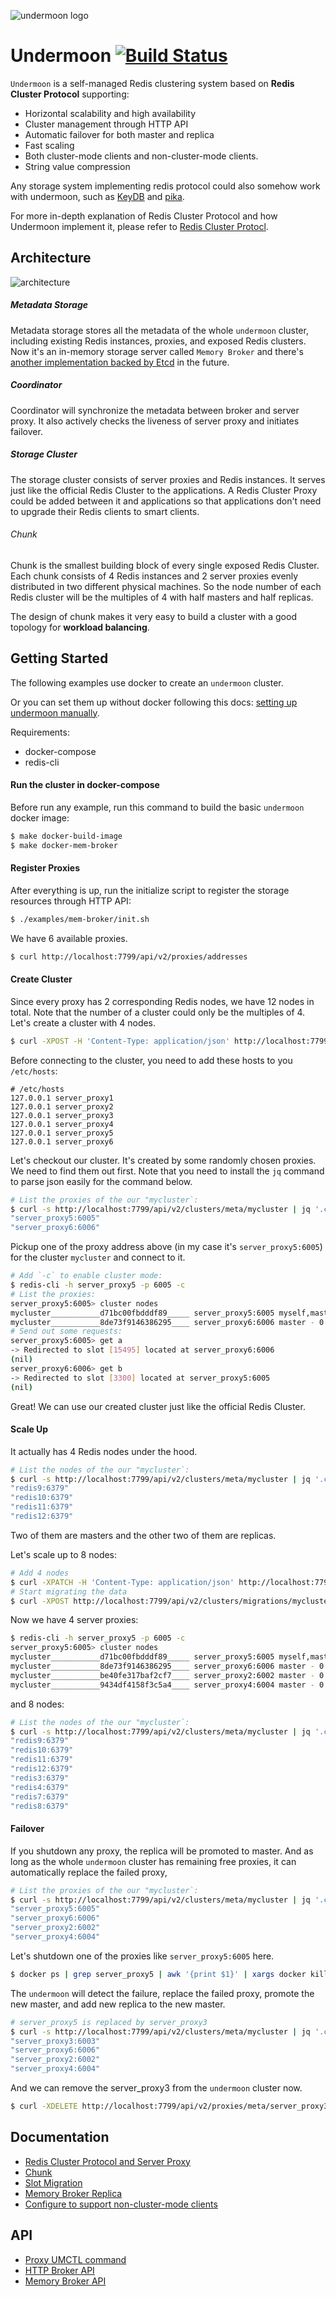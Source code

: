 ![undermoon logo](docs/undermoon-logo.png)

# Undermoon [![Build Status](https://travis-ci.com/doyoubi/undermoon.svg?branch=master)](https://travis-ci.com/doyoubi/undermoon)
`Undermoon` is a self-managed Redis clustering system based on **Redis Cluster Protocol** supporting:

- Horizontal scalability and high availability
- Cluster management through HTTP API
- Automatic failover for both master and replica
- Fast scaling
- Both cluster-mode clients and non-cluster-mode clients.
- String value compression

Any storage system implementing redis protocol could also somehow work with undermoon,
such as [KeyDB](https://github.com/JohnSully/KeyDB) and [pika](https://github.com/Qihoo360/pika).

For more in-depth explanation of Redis Cluster Protocol and how Undermoon implement it,
please refer to [Redis Cluster Protocl](./docs/redis_cluster_protocol.md).

## Architecture
![architecture](docs/architecture.svg)
##### Metadata Storage
Metadata storage stores all the metadata of the whole `undermoon` cluster,
including existing Redis instances, proxies, and exposed Redis clusters.
Now it's an in-memory storage server called `Memory Broker`
and there's [another implementation backed by Etcd](https://github.com/doyoubi/overmoon) in the future.

##### Coordinator
Coordinator will synchronize the metadata between broker and server proxy.
It also actively checks the liveness of server proxy and initiates failover.

##### Storage Cluster
The storage cluster consists of server proxies and Redis instances.
It serves just like the official Redis Cluster to the applications.
A Redis Cluster Proxy could be added between it and applications
so that applications don't need to upgrade their Redis clients to smart clients.

###### Chunk
Chunk is the smallest building block of every single exposed Redis Cluster.
Each chunk consists of 4 Redis instances and 2 server proxies evenly distributed in two different physical machines.
So the node number of each Redis cluster will be the multiples of 4 with half masters and half replicas.

The design of chunk makes it very easy to build a cluster with a good topology for **workload balancing**.

## Getting Started
The following examples use docker to create an `undermoon` cluster.

Or you can set them up without docker following this docs: [setting up undermoon manually](docs/set_up_manually.md).

Requirements:

- docker-compose
- redis-cli

#### Run the cluster in docker-compose
Before run any example, run this command to build the basic `undermoon` docker image:
```bash
$ make docker-build-image
$ make docker-mem-broker
```

#### Register Proxies
After everything is up, run the initialize script to register the storage resources through HTTP API:
```bash
$ ./examples/mem-broker/init.sh
```

We have 6 available proxies.
```bash
$ curl http://localhost:7799/api/v2/proxies/addresses
```

#### Create Cluster
Since every proxy has 2 corresponding Redis nodes, we have 12 nodes in total.
Note that the number of a cluster could only be the multiples of 4.
Let's create a cluster with 4 nodes.
```bash
$ curl -XPOST -H 'Content-Type: application/json' http://localhost:7799/api/v2/clusters/meta/mycluster -d '{"node_number": 4}'
```

Before connecting to the cluster, you need to add these hosts to you `/etc/hosts`:
```
# /etc/hosts
127.0.0.1 server_proxy1
127.0.0.1 server_proxy2
127.0.0.1 server_proxy3
127.0.0.1 server_proxy4
127.0.0.1 server_proxy5
127.0.0.1 server_proxy6
```

Let's checkout our cluster. It's created by some randomly chosen proxies.
We need to find them out first.
Note that you need to install the `jq` command to parse json easily for the command below.

```bash
# List the proxies of the our "mycluster`:
$ curl -s http://localhost:7799/api/v2/clusters/meta/mycluster | jq '.cluster.nodes[].proxy_address' | uniq
"server_proxy5:6005"
"server_proxy6:6006"
```

Pickup one of the proxy address above (in my case it's `server_proxy5:6005`) for the cluster `mycluster` and connect to it.

```bash
# Add `-c` to enable cluster mode:
$ redis-cli -h server_proxy5 -p 6005 -c
# List the proxies:
server_proxy5:6005> cluster nodes
mycluster___________d71bc00fbdddf89_____ server_proxy5:6005 myself,master - 0 0 7 connected 0-8191
mycluster___________8de73f9146386295____ server_proxy6:6006 master - 0 0 7 connected 8192-16383
# Send out some requests:
server_proxy5:6005> get a
-> Redirected to slot [15495] located at server_proxy6:6006
(nil)
server_proxy6:6006> get b
-> Redirected to slot [3300] located at server_proxy5:6005
(nil)
```
Great! We can use our created cluster just like the official Redis Cluster.

#### Scale Up
It actually has 4 Redis nodes under the hood.
```bash
# List the nodes of the our "mycluster`:
$ curl -s http://localhost:7799/api/v2/clusters/meta/mycluster | jq '.cluster.nodes[].address'
"redis9:6379"
"redis10:6379"
"redis11:6379"
"redis12:6379"
```
Two of them are masters and the other two of them are replicas.

Let's scale up to 8 nodes:
```bash
# Add 4 nodes
$ curl -XPATCH -H 'Content-Type: application/json' http://localhost:7799/api/v2/clusters/nodes/mycluster -d '{"node_number": 4}'
# Start migrating the data
$ curl -XPOST http://localhost:7799/api/v2/clusters/migrations/mycluster
```

Now we have 4 server proxies:
```bash
$ redis-cli -h server_proxy5 -p 6005 -c
server_proxy5:6005> cluster nodes
mycluster___________d71bc00fbdddf89_____ server_proxy5:6005 myself,master - 0 0 12 connected 0-4095
mycluster___________8de73f9146386295____ server_proxy6:6006 master - 0 0 12 connected 8192-12287
mycluster___________be40fe317baf2cf7____ server_proxy2:6002 master - 0 0 12 connected 4096-8191
mycluster___________9434df4158f3c5a4____ server_proxy4:6004 master - 0 0 12 connected 12288-16383
```

and 8 nodes:
```bash
# List the nodes of the our "mycluster`:
$ curl -s http://localhost:7799/api/v2/clusters/meta/mycluster | jq '.cluster.nodes[].address'
"redis9:6379"
"redis10:6379"
"redis11:6379"
"redis12:6379"
"redis3:6379"
"redis4:6379"
"redis7:6379"
"redis8:6379"
```

#### Failover
If you shutdown any proxy, the replica will be promoted to master.
And as long as the whole `undermoon` cluster has remaining free proxies,
it can automatically replace the failed proxy,

```bash
# List the proxies of the our "mycluster`:
$ curl -s http://localhost:7799/api/v2/clusters/meta/mycluster | jq '.cluster.nodes[].proxy_address' | uniq
"server_proxy5:6005"
"server_proxy6:6006"
"server_proxy2:6002"
"server_proxy4:6004"
```

Let's shutdown one of the proxies like `server_proxy5:6005` here.
```bash
$ docker ps | grep server_proxy5 | awk '{print $1}' | xargs docker kill
```

The `undermoon` will detect the failure, replace the failed proxy, promote the new master, and add new replica to the new master.
```bash
# server_proxy5 is replaced by server_proxy3
$ curl -s http://localhost:7799/api/v2/clusters/meta/mycluster | jq '.cluster.nodes[].proxy_address' | uniq
"server_proxy3:6003"
"server_proxy6:6006"
"server_proxy2:6002"
"server_proxy4:6004"
```

And we can remove the server_proxy3 from the `undermoon` cluster now.
```bash
$ curl -XDELETE http://localhost:7799/api/v2/proxies/meta/server_proxy3:6003
```

## Documentation
- [Redis Cluster Protocol and Server Proxy](./docs/redis_cluster_protocol.md)
- [Chunk](./docs/chunk.md)
- [Slot Migration](./docs/slots_migration.md)
- [Memory Broker Replica](./docs/mem_broker_replica.md)
- [Configure to support non-cluster-mode clients](./docs/active_redirection.md)

## API
- [Proxy UMCTL command](./docs/meta_command.md)
- [HTTP Broker API](./docs/broker_http_api.md)
- [Memory Broker API](./docs/memory_broker_api.md)
